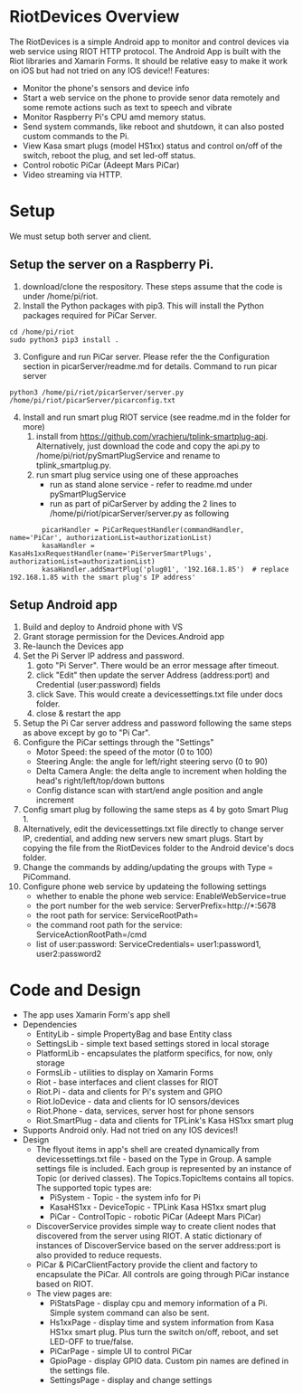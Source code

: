 # RiotDevices Overview
The RiotDevices is a simple Android app to monitor and control devices via web service using RIOT HTTP protocol.
The Android App is built with the Riot libraries and Xamarin Forms.
It should be relative easy to make it work on iOS but had not tried on any IOS device!!
Features:
* Monitor the phone's sensors and device info
* Start a web service on the phone to provide senor data remotely and some remote actions such as text to speech and vibrate
* Monitor Raspberry Pi's CPU amd memory status. 
* Send system commands, like reboot and shutdown, it can also posted custom commands to the Pi.
* View Kasa smart plugs (model HS1xx) status and control on/off of the switch, reboot the plug, and set led-off status.
* Control robotic PiCar (Adeept Mars PiCar)
* Video streaming via HTTP.

# Setup
We must setup both server and client.
## Setup the server on a Raspberry Pi.
1. download/clone the respository. These steps assume that the code is under /home/pi/riot.
2. Install the Python packages with pip3. This will install the Python packages required for PiCar Server.
```
cd /home/pi/riot
sudo python3 pip3 install .
```
3. Configure and run PiCar server. Please refer the the Configuration section in picarServer/readme.md for details. Command to run picar server
```
python3 /home/pi/riot/picarServer/server.py /home/pi/riot/picarServer/picarconfig.txt
```
4. Install and run smart plug RIOT service (see readme.md in the folder for more)
    1. install from https://github.com/vrachieru/tplink-smartplug-api. Alternatively, just download the code and copy the api.py to /home/pi/riot/pySmartPlugService and rename to tplink_smartplug.py.
    2. run smart plug service using one of these approaches
        * run as stand alone service - refer to readme.md under pySmartPlugService
        * run as part of piCarServer by adding the 2 lines to /home/pi/riot/picarServer/server.py as following
```
        picarHandler = PiCarRequestHandler(commandHandler, name='PiCar', authorizationList=authorizationList)
        kasaHandler = KasaHs1xxRequestHandler(name='PiServerSmartPlugs', authorizationList=authorizationList)
        kasaHandler.addSmartPlug('plug01', '192.168.1.85')  # replace 192.168.1.85 with the smart plug's IP address'
```

## Setup Android app
1. Build and deploy to Android phone with VS
2. Grant storage permission for the Devices.Android app
3. Re-launch the Devices app
4. Set the Pi Server IP address and password.
    1. goto "Pi Server". There would be an error message after timeout.
    2. click "Edit" then update the server Address (address:port) and Credential (user:password) fields
    3. click Save. This would create a devicessettings.txt file under docs folder.
    4. close & restart the app
5. Setup the Pi Car server address and password following the same steps as above except by go to "Pi Car".
6. Configure the PiCar settings through the "Settings"
    * Motor Speed: the speed of the motor (0 to 100)
    * Steering Angle: the angle for left/right steering servo (0 to 90)
    * Delta Camera Angle: the delta angle to increment when holding the head's right/left/top/down buttons
    * Config distance scan with start/end angle position and angle increment
7. Config smart plug by following the same steps as 4 by goto Smart Plug 1.
8. Alternatively, edit the devicessettings.txt file directly to change server IP, credential, and adding new servers new smart plugs. Start by copying the file from the RiotDevices folder to the Android device's docs folder.
9. Change the commands by adding/updating the groups with Type = PiCommand.
10. Configure phone web service by updateing the following settings
    * whether to enable the phone web service: EnableWebService=true
    * the port number for the web service: ServerPrefix=http://*:5678
    * the root path for service: ServiceRootPath=
    * the command root path for the service: ServiceActionRootPath=/cmd
    * list of user:password: ServiceCredentials= user1:password1, user2:password2

# Code and Design
* The app uses Xamarin Form's app shell
* Dependencies
    * EntityLib - simple PropertyBag and base Entity class
    * SettingsLib - simple text based settings stored in local storage
    * PlatformLib - encapsulates the platform specifics, for now, only storage
    * FormsLib - utilities to display on Xamarin Forms
    * Riot - base interfaces and client classes for RIOT
    * Riot.Pi - data and clients for Pi's system and GPIO
    * Riot.IoDevice - data and clients for IO sensors/devices
    * Riot.Phone - data, services, server host for phone sensors
    * Riot.SmartPlug - data and clients for TPLink's Kasa HS1xx smart plug
* Supports Android only. Had not tried on any IOS devices!!
* Design
    * The flyout items in app's shell are created dynamically from devicessettings.txt file - based on the Type in Group. A sample settings file is included.
      Each group is represented by an instance of Topic (or derived classes). The Topics.TopicItems contains all topics. The supported topic types are: 
        * PiSystem - Topic - the system info for Pi
        * KasaHS1xx - DeviceTopic - TPLink Kasa HS1xx smart plug
        * PiCar - ControlTopic - robotic PiCar (Adeept Mars PiCar)
    * DiscoverService provides simple way to create client nodes that discovered from the server using RIOT.
      A static dictionary of instances of DiscoverService based on the server address:port is also provided to reduce requests.
    * PiCar & PiCarClientFactory provide the client and factory to encapsulate the PiCar. All controls are going through PiCar instance based on RIOT.
    * The view pages are:
        * PiStatsPage - display cpu and memory information of a Pi. Simple system command can also be sent.
        * Hs1xxPage - display time and system information from Kasa HS1xx smart plug. Plus turn the switch on/off, reboot, and set LED-OFF to true/false.
        * PiCarPage - simple UI to control PiCar
        * GpioPage - display GPIO data. Custom pin names are defined in the settings file.
        * SettingsPage - display and change settings

